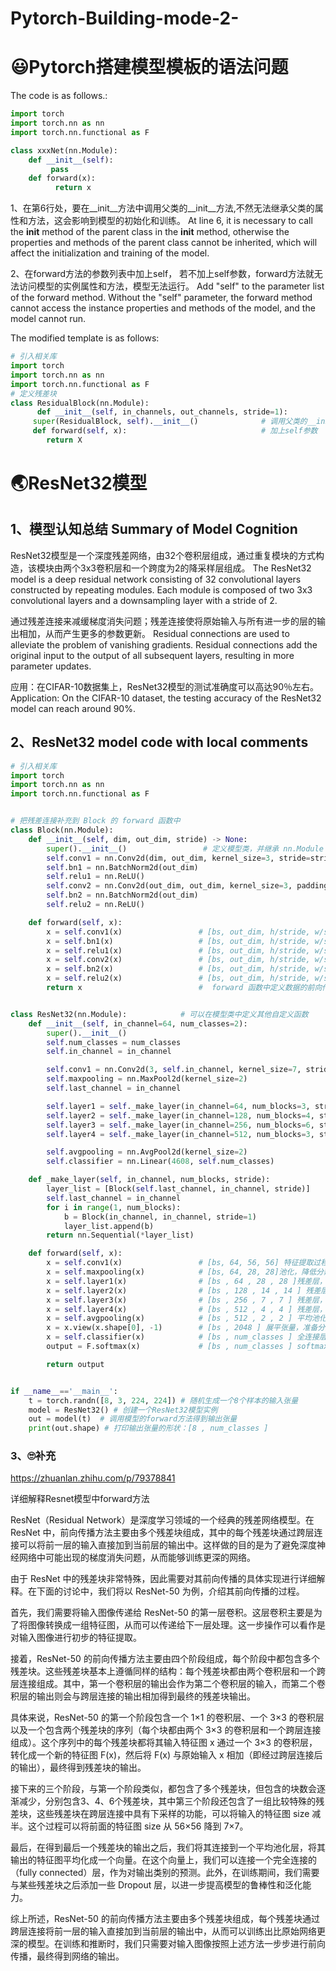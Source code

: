 # Pytorch-Building-mode-2-

# 😃Pytorch搭建模型模板的语法问题
The code is as follows.:
``` python
import torch
import torch.nn as nn
import torch.nn.functional as F

class xxxNet(nn.Module):
	def __init__(self):
         pass
	def forward(x):
          return x
 ```

1、在第6行处，要在__init__方法中调用父类的__init__方法,不然无法继承父类的属性和方法，这会影响到模型的初始化和训练。
  At line 6, it is necessary to call the __init__ method of the parent class in the __init__ method, otherwise the properties and methods of the parent class cannot be inherited, which will affect the initialization and training of the model.

2、在forward方法的参数列表中加上self， 若不加上self参数，forward方法就无法访问模型的实例属性和方法，模型无法运行。
Add "self" to the parameter list of the forward method. Without the "self" parameter, the forward method cannot access the instance properties and methods of the model, and the model cannot run.

The modified template is as follows:
``` python
# 引入相关库
import torch
import torch.nn as nn
import torch.nn.functional as F
# 定义残差块
class ResidualBlock(nn.Module):
      def __init__(self, in_channels, out_channels, stride=1):
     super(ResidualBlock, self).__init__()              # 调用父类的__init__方法
     def forward(self, x):                              # 加上self参数
		return X
```


# 🌏ResNet32模型
## 1、模型认知总结 Summary of Model Cognition
ResNet32模型是一个深度残差网络，由32个卷积层组成，通过重复模块的方式构造，该模块由两个3x3卷积层和一个跨度为2的降采样层组成。
The ResNet32 model is a deep residual network consisting of 32 convolutional layers constructed by repeating modules. Each module is composed of two 3x3 convolutional layers and a downsampling layer with a stride of 2.

通过残差连接来减缓梯度消失问题；残差连接使将原始输入与所有进一步的层的输出相加，从而产生更多的参数更新。
Residual connections are used to alleviate the problem of vanishing gradients. Residual connections add the original input to the output of all subsequent layers, resulting in more parameter updates.

应用：在CIFAR-10数据集上，ResNet32模型的测试准确度可以高达90％左右。
Application: On the CIFAR-10 dataset, the testing accuracy of the ResNet32 model can reach around 90%.

## 2、ResNet32 model code with local comments
``` python 
# 引入相关库
import torch
import torch.nn as nn
import torch.nn.functional as F


# 把残差连接补充到 Block 的 forward 函数中
class Block(nn.Module):
    def __init__(self, dim, out_dim, stride) -> None:
        super().__init__()                 # 定义模型类，并继承 nn.Module 类
        self.conv1 = nn.Conv2d(dim, out_dim, kernel_size=3, stride=stride, padding=1)
        self.bn1 = nn.BatchNorm2d(out_dim)
        self.relu1 = nn.ReLU()
        self.conv2 = nn.Conv2d(out_dim, out_dim, kernel_size=3, padding=1)
        self.bn2 = nn.BatchNorm2d(out_dim)
        self.relu2 = nn.ReLU()

    def forward(self, x):
        x = self.conv1(x)                 # [bs, out_dim, h/stride, w/stride] 卷积，提取特征，改变通道数和分辨率
        x = self.bn1(x)                   # [bs, out_dim, h/stride, w/stride] 批归一化，加速收敛，防止过拟合
        x = self.relu1(x)                 # [bs, out_dim, h/stride, w/stride] 激活函数，增加非线性
        x = self.conv2(x)                 # [bs, out_dim, h/stride, w/stride] 卷积，提取特征，保持通道数和分辨率
        x = self.bn2(x)                   # [bs, out_dim, h/stride, w/stride] 批归一化，加速收敛，防止过拟合
        x = self.relu2(x)                 # [bs, out_dim, h/stride, w/stride] 激活函数，增加非线性
        return x                          #  forward 函数中定义数据的前向传播


class ResNet32(nn.Module):            # 可以在模型类中定义其他自定义函数
    def __init__(self, in_channel=64, num_classes=2):
        super().__init__()
        self.num_classes = num_classes
        self.in_channel = in_channel

        self.conv1 = nn.Conv2d(3, self.in_channel, kernel_size=7, stride=2, padding=3)
        self.maxpooling = nn.MaxPool2d(kernel_size=2)
        self.last_channel = in_channel

        self.layer1 = self._make_layer(in_channel=64, num_blocks=3, stride=1)
        self.layer2 = self._make_layer(in_channel=128, num_blocks=4, stride=2)
        self.layer3 = self._make_layer(in_channel=256, num_blocks=6, stride=2)
        self.layer4 = self._make_layer(in_channel=512, num_blocks=3, stride=2)

        self.avgpooling = nn.AvgPool2d(kernel_size=2)
        self.classifier = nn.Linear(4608, self.num_classes)

    def _make_layer(self, in_channel, num_blocks, stride):
        layer_list = [Block(self.last_channel, in_channel, stride)]
        self.last_channel = in_channel
        for i in range(1, num_blocks):
            b = Block(in_channel, in_channel, stride=1)
            layer_list.append(b)
        return nn.Sequential(*layer_list)

    def forward(self, x):
        x = self.conv1(x)                 # [bs, 64, 56, 56] 特征提取过程
        x = self.maxpooling(x)            # [bs, 64, 28, 28]池化，降低分辨率和计算量，提取并强化重要的特征
        x = self.layer1(x)                # [bs , 64 , 28 , 28 ]残差层，提取特征，保持通道数和分辨率
        x = self.layer2(x)                # [bs , 128 , 14 , 14 ] 残差层，提取特征，改变通道数和分辨率
        x = self.layer3(x)                # [bs , 256 , 7 , 7 ] 残差层，提取特征，改变通道数和分辨率
        x = self.layer4(x)                # [bs , 512 , 4 , 4 ] 残差层，提取特征，改变通道数和分辨率
        x = self.avgpooling(x)            # [bs , 512 , 2 , 2 ] 平均池化，降低分辨率和计算量
        x = x.view(x.shape[0], -1)        # [bs , 2048 ] 展平张量，准备分类
        x = self.classifier(x)            # [bs , num_classes ] 全连接层，输出类别概率
        output = F.softmax(x)             # [bs , num_classes ] softmax函数，归一化概率

        return output


if __name__=='__main__':
    t = torch.randn([8, 3, 224, 224]) # 随机生成一个8个样本的输入张量
    model = ResNet32() # 创建一个ResNet32模型实例
    out = model(t)  # 调用模型的forward方法得到输出张量
    print(out.shape) # 打印输出张量的形状：[8 , num_classes ]
```

### 3、🙄补充
https://zhuanlan.zhihu.com/p/79378841

详细解释Resnet模型中forward方法

ResNet（Residual Network）是深度学习领域的一个经典的残差网络模型。在 ResNet 中，前向传播方法主要由多个残差块组成，其中的每个残差块通过跨层连接可以将前一层的输入直接加到当前层的输出中。这样做的目的是为了避免深度神经网络中可能出现的梯度消失问题，从而能够训练更深的网络。

由于 ResNet 中的残差块非常特殊，因此需要对其前向传播的具体实现进行详细解释。在下面的讨论中，我们将以 ResNet-50 为例，介绍其前向传播的过程。

首先，我们需要将输入图像传递给 ResNet-50 的第一层卷积。这层卷积主要是为了将图像转换成一组特征图，从而可以传递给下一层处理。这一步操作可以看作是对输入图像进行初步的特征提取。

接着，ResNet-50 的前向传播方法主要由四个阶段组成，每个阶段中都包含多个残差块。这些残差块基本上遵循同样的结构：每个残差块都由两个卷积层和一个跨层连接组成。其中，第一个卷积层的输出会作为第二个卷积层的输入，而第二个卷积层的输出则会与跨层连接的输出相加得到最终的残差块输出。

具体来说，ResNet-50 的第一个阶段包含一个 1×1 的卷积层、一个 3×3 的卷积层以及一个包含两个残差块的序列（每个块都由两个 3×3 的卷积层和一个跨层连接组成）。这个序列中的每个残差块都将其输入特征图 x 通过一个 3×3 的卷积层，转化成一个新的特征图 F(x)，然后将 F(x) 与原始输入 x 相加（即经过跨层连接后的输出），最终得到残差块的输出。

接下来的三个阶段，与第一个阶段类似，都包含了多个残差块，但包含的块数会逐渐减少，分别包含3、4、6个残差块，其中第三个阶段还包含了一组比较特殊的残差块，这些残差块在跨层连接中具有下采样的功能，可以将输入的特征图 size 减半。这个过程可以将前面的特征图 size 从 56×56 降到 7×7。

最后，在得到最后一个残差块的输出之后，我们将其连接到一个平均池化层，将其输出的特征图平均化成一个向量。在这个向量上，我们可以连接一个完全连接的（fully connected）层，作为对输出类别的预测。此外，在训练期间，我们需要与某些残差块之后添加一些 Dropout 层，以进一步提高模型的鲁棒性和泛化能力。

综上所述，ResNet-50 的前向传播方法主要由多个残差块组成，每个残差块通过跨层连接将前一层的输入直接加到当前层的输出中，从而可以训练出比原始网络更深的模型。在训练和推断时，我们只需要对输入图像按照上述方法一步步进行前向传播，最终得到网络的输出。



